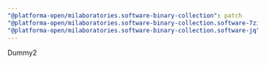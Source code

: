 ```yaml
---
"@platforma-open/milaboratories.software-binary-collection": patch
"@platforma-open/milaboratories.software-binary-collection.software-7zip": patch
"@platforma-open/milaboratories.software-binary-collection.software-jq": patch
---
```


Dummy2
